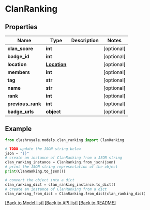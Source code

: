 # ClanRanking


## Properties

Name | Type | Description | Notes
------------ | ------------- | ------------- | -------------
**clan_score** | **int** |  | [optional] 
**badge_id** | **int** |  | [optional] 
**location** | [**Location**](Location.md) |  | [optional] 
**members** | **int** |  | [optional] 
**tag** | **str** |  | [optional] 
**name** | **str** |  | [optional] 
**rank** | **int** |  | [optional] 
**previous_rank** | **int** |  | [optional] 
**badge_urls** | **object** |  | [optional] 

## Example

```python
from clashroyale.models.clan_ranking import ClanRanking

# TODO update the JSON string below
json = "{}"
# create an instance of ClanRanking from a JSON string
clan_ranking_instance = ClanRanking.from_json(json)
# print the JSON string representation of the object
print(ClanRanking.to_json())

# convert the object into a dict
clan_ranking_dict = clan_ranking_instance.to_dict()
# create an instance of ClanRanking from a dict
clan_ranking_from_dict = ClanRanking.from_dict(clan_ranking_dict)
```
[[Back to Model list]](../README.md#documentation-for-models) [[Back to API list]](../README.md#documentation-for-api-endpoints) [[Back to README]](../README.md)


